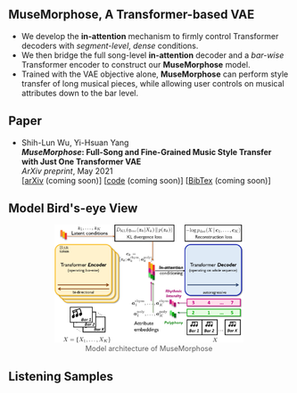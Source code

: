 ## MuseMorphose, A Transformer-based VAE

* We develop the **in-attention** mechanism to firmly control Transformer decoders with _segment-level_, _dense_ conditions. 
* We then bridge the full song-level **in-attention** decoder and a _bar-wise_ Transformer encoder to construct our **MuseMorphose** model. 
* Trained with the VAE objective alone, **MuseMorphose** can perform style transfer of long musical pieces, while allowing user controls on musical attributes down to the bar level.

## Paper
* Shih-Lun Wu, Yi-Hsuan Yang  
**_MuseMorphose_: Full-Song and Fine-Grained Music Style Transfer with Just One Transformer VAE**  
_ArXiv preprint_, May 2021  
[[arXiv](.) (coming soon)] [[code](.) (coming soon)] [[BibTex](.) (coming soon)]

## Model Bird's-eye View
<div style="text-align:center">
  <figure>
    <img src="./assets/muse_morphose_archi.jpg" alt="model architecture" style="width:80%">
    <div style="font-size:0.8rem;opacity:0.7">
      <figcaption>Model architecture of MuseMorphose</figcaption>
    </div>
  </figure>
</div>

## Listening Samples

